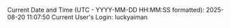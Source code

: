 Current Date and Time (UTC - YYYY-MM-DD HH:MM:SS formatted): 2025-08-20 11:07:50
Current User's Login: luckyaiman
